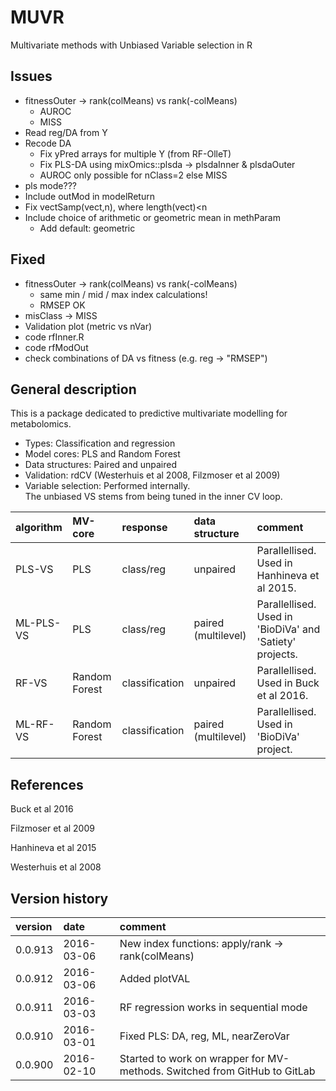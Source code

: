 # MUVR
Multivariate methods with Unbiased Variable selection in R

## Issues
- fitnessOuter -> rank(colMeans) vs rank(-colMeans)
  - AUROC
  - MISS
- Read reg/DA from Y
- Recode DA
  - Fix yPred arrays for multiple Y (from RF-OlleT)
  - Fix PLS-DA using mixOmics::plsda -> plsdaInner & plsdaOuter
  - AUROC only possible for nClass=2 else MISS
- pls mode???
- Include outMod in modelReturn
- Fix vectSamp(vect,n), where length(vect)<n
- Include choice of arithmetic or geometric mean in methParam
  - Add default: geometric

## Fixed
- fitnessOuter -> rank(colMeans) vs rank(-colMeans)
  - same min / mid / max index calculations!
  - RMSEP OK
- misClass -> MISS
- Validation plot (metric vs nVar)
- code rfInner.R
- code rfModOut
- check combinations of DA vs fitness (e.g. reg -> "RMSEP")

## General description
This is a package dedicated to predictive multivariate modelling for metabolomics.
- Types: Classification and regression
- Model cores: PLS and Random Forest
- Data structures: Paired and unpaired
- Validation: rdCV (Westerhuis et al 2008, Filzmoser et al 2009)
- Variable selection: Performed internally.  
  The unbiased VS stems from being tuned in the inner CV loop.  

algorithm | MV-core | response | data structure | comment
:-------- | :------- | :------------- | :------ | :------
PLS-VS | PLS | class/reg | unpaired | Parallellised. Used in Hanhineva et al 2015.
ML-PLS-VS | PLS | class/reg | paired (multilevel) | Parallellised. Used in 'BioDiVa' and 'Satiety' projects.
RF-VS | Random Forest | classification | unpaired | Parallellised. Used in Buck et al 2016.
ML-RF-VS | Random Forest | classification | paired (multilevel) | Parallellised. Used in 'BioDiVa' project.

## References

Buck et al 2016

Filzmoser et al 2009

Hanhineva et al 2015

Westerhuis et al 2008

## Version history
version | date | comment
:------ | :--- | :------
0.0.913 | 2016-03-06 | New index functions: apply/rank -> rank(colMeans)
0.0.912 | 2016-03-06 | Added plotVAL
0.0.911 | 2016-03-03 | RF regression works in sequential mode 
0.0.910 | 2016-03-01 | Fixed PLS: DA, reg, ML, nearZeroVar
0.0.900 | 2016-02-10 | Started to work on wrapper for MV-methods. Switched from GitHub to GitLab

